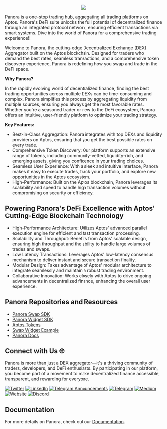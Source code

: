 <p align="center">
    <img src="https://pbs.twimg.com/profile_banners/1677908949507657728/1710250747"/>
</p>

Panora is a one-stop trading hub, aggregating all trading platforms on Aptos. Panora's DeFi suite unlocks the full potential of decentralized finance through an integrated protocol network, ensuring efficient transactions via smart systems. Dive into the world of Panora for a comprehensive trading experience!!

Welcome to Panora, the cutting-edge Decentralized Exchange (DEX) Aggregator built on the Aptos blockchain. Designed for traders who demand the best rates, seamless transactions, and a comprehensive token discovery experience, Panora is redefining how you swap and trade in the DeFi space.

**Why Panora?**

In the rapidly evolving world of decentralized finance, finding the best trading opportunities across multiple DEXs can be time-consuming and complex. Panora simplifies this process by aggregating liquidity from multiple sources, ensuring you always get the most favorable rates. Whether you're a seasoned trader or new to the DeFi ecosystem, Panora offers an intuitive, user-friendly platform to optimize your trading strategy.

**Key Features:**
- Best-in-Class Aggregation: Panora integrates with top DEXs and liquidity providers on Aptos, ensuring that you get the best possible rates on every trade.
- Comprehensive Token Discovery: Our platform supports an extensive range of tokens, including community-vetted, liquidity-rich, and emerging assets, giving you confidence in your trading choices.
- Seamless User Experience: With a sleek and intuitive interface, Panora makes it easy to execute trades, track your portfolio, and explore new opportunities in the Aptos ecosystem.
- High-Performance: Built on the Aptos blockchain, Panora leverages its scalability and speed to handle high transaction volumes without compromising on security or efficiency.

## Powering Panora's DeFi Excellence with Aptos' Cutting-Edge Blockchain Technology
- High-Performance Architecture: Utilizes Aptos' advanced parallel execution engine for efficient and fast transaction processing.
- Scalability and Throughput: Benefits from Aptos' scalable design, ensuring high throughput and the ability to handle large volumes of trades and swaps.
- Low Latency Transactions: Leverages Aptos' low-latency consensus mechanism to deliver instant and secure transaction finality.
- Modular Design: Takes advantage of Aptos' modular architecture to integrate seamlessly and maintain a robust trading environment.
- Collaborative Innovation: Works closely with Aptos to drive ongoing advancements in decentralized finance, enhancing the overall user experience.

## Panora Repositories and Resources

- [Panora Swap SDK](https://www.npmjs.com/package/@panoraexchange/swap-sdk)
- [Panora Widget SDK](https://www.npmjs.com/package/@panoraexchange/widget-sdk)
- [Aptos Tokens](https://github.com/orgs/PanoraExchange/repositories)
- [Swap Widget Example](https://github.com/PanoraExchange/Swap-Widget-Examples)
- [Panora Docs](https:/docs.panora.exchange)

## Connect with Us 🌐
Panora is more than just a DEX aggregator—it's a thriving community of traders, developers, and DeFi enthusiasts. By participating in our platform, you become part of a movement to make decentralized finance accessible, transparent, and rewarding for everyone.

[![Twitter](https://img.shields.io/badge/Twitter-%2300FF00.svg?style=for-the-badge&logo=Twitter&logoColor=000000)](https://x.com/PanoraExchange)
[![LinkedIn](https://img.shields.io/badge/LinkedIn-%230A66C2.svg?style=for-the-badge&logo=LinkedIn&logoColor=white)](https://www.linkedin.com/company/panora-exchange/)
[![Telegram Announcements](https://img.shields.io/badge/Telegram-%2326A5E4.svg?style=for-the-badge&logo=Telegram&logoColor=white)](https://t.me/PanoraExchange_Ann)
[![Telegram](https://img.shields.io/badge/Telegram-%2326A5E4.svg?style=for-the-badge&logo=Telegram&logoColor=white)](https://t.me/PanoraExchange)
[![Medium](https://img.shields.io/badge/Medium-%2312100E.svg?style=for-the-badge&logo=medium&logoColor=white)](https://panoraexchange.medium.com/)
[![Website](https://img.shields.io/badge/Website-%2312100E.svg?style=for-the-badge&logo=google-chrome&logoColor=white)](https://panora.exchange/)
[![Discord](https://img.shields.io/badge/Discord-%237289DA.svg?style=for-the-badge&logo=discord&logoColor=white)](https://discord.com/invite/EXhEqqTcjs)

## Documentation
For more details on Panora, check out our [Documentation](https://docs.panora.exchange/).
